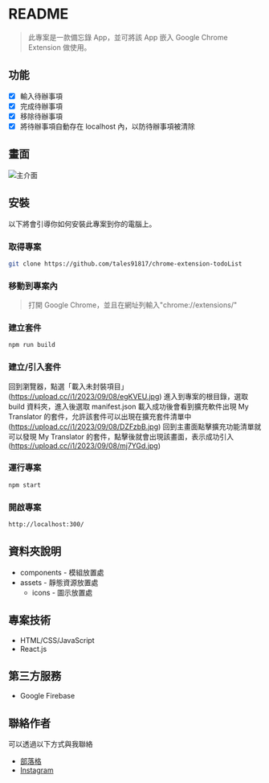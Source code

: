# README

> 此專案是一款備忘錄 App，並可將該 App 嵌入 Google Chrome Extension 做使用。

## 功能

- [x] 輸入待辦事項
- [x] 完成待辦事項
- [x] 移除待辦事項
- [x] 將待辦事項自動存在 localhost 內，以防待辦事項被清除

## 畫面

![主介面](https://upload.cc/i1/2023/09/08/dMVNpP.png)

## 安裝

以下將會引導你如何安裝此專案到你的電腦上。

### 取得專案

```bash
git clone https://github.com/tales91817/chrome-extension-todoList
```

### 移動到專案內

> 打開 Google Chrome，並且在網址列輸入"chrome://extensions/"

### 建立套件

```bash
npm run build
```

### 建立/引入套件

回到瀏覽器，點選「載入未封裝項目」(https://upload.cc/i1/2023/09/08/egKVEU.jpg)
進入到專案的根目錄，選取 build 資料夾，進入後選取 manifest.json
載入成功後會看到擴充軟件出現 My Translator 的套件，允許該套件可以出現在擴充套件清單中 (https://upload.cc/i1/2023/09/08/DZFzbB.jpg)
回到主畫面點擊擴充功能清單就可以發現 My Translator 的套件，點擊後就會出現該畫面，表示成功引入 (https://upload.cc/i1/2023/09/08/mj7YGd.jpg)

### 運行專案

```bash
npm start
```

### 開啟專案

```bash
http://localhost:300/
```

## 資料夾說明

- components - 模組放置處
- assets - 靜態資源放置處
  - icons - 圖示放置處

## 專案技術

- HTML/CSS/JavaScript
- React.js

## 第三方服務

- Google Firebase

## 聯絡作者

可以透過以下方式與我聯絡

- [部落格](https://medium.com/@tales91817)
- [Instagram](https://www.instagram.com/lulumi_wei/)
